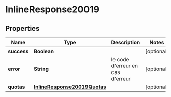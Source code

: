 # InlineResponse20019

## Properties
Name | Type | Description | Notes
------------ | ------------- | ------------- | -------------
**success** | **Boolean** |  |  [optional]
**error** | **String** | le code d&#x27;erreur en cas d&#x27;erreur |  [optional]
**quotas** | [**InlineResponse20019Quotas**](InlineResponse20019Quotas.md) |  |  [optional]
